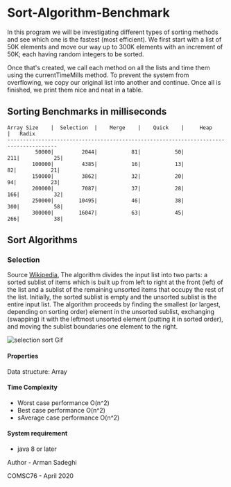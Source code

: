 # Sort-Algorithm-Benchmark

In this program we will be investigating different types of sorting methods
 and see which one is the fastest (most efficient). We first start with a list of
 50K elements and move our way up to 300K elements with an increment of 50K; each having
 random integers to be sorted. 
 
 Once that's created, we call each method on all the lists
 and time them using the currentTimeMills method. To prevent the system from overflowing,
 we copy our original list into another and continue. Once all is finished, we print
 them nice and neat in a table.
  


Sorting Benchmarks in milliseconds
 -
 ```
 Array Size    |  Selection  |    Merge    |    Quick    |     Heap    |   Radix
--------------------------------------------------------------------------------------
          50000|         2044|           81|           50|          211|           25|
         100000|         4385|           16|           13|           82|           21|
         150000|         3862|           32|           20|           94|           23|
         200000|         7087|           37|           28|          166|           32|
         250000|        10495|           46|           38|          300|           58|
         300000|        16047|           63|           45|          266|           38|
 ```

## Sort Algorithms

### Selection

Source [Wikipedia](https://en.wikipedia.org/wiki/Selection_sort), The algorithm divides the input list into two parts: a sorted sublist of items which is built up from left to right at the front (left) of the list and a sublist of the remaining unsorted items that occupy the rest of the list. Initially, the sorted sublist is empty and the unsorted sublist is the entire input list. The algorithm proceeds by finding the smallest (or largest, depending on sorting order) element in the unsorted sublist, exchanging (swapping) it with the leftmost unsorted element (putting it in sorted order), and moving the sublist boundaries one element to the right.

![selection sort Gif](https://upload.wikimedia.org/wikipedia/commons/9/94/Selection-Sort-Animation.gif)

#### Properties

Data structure: Array

#### Time Complexity

* Worst case performance O(n^2)
* Best case performance O(n^2)
* sAverage case performance O(n^2)



#### System requirement

* java 8 or later 


 Author - Arman Sadeghi
 
 COMSC76 - April 2020
 
